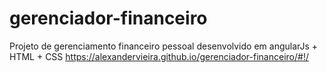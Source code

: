 # gerenciador-financeiro
Projeto de gerenciamento financeiro pessoal desenvolvido em angularJs + HTML + CSS
https://alexandervieira.github.io/gerenciador-financeiro/#!/
